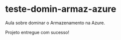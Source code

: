 # teste-domin-armaz-azure
Aula sobre dominar o Armazenamento na Azure.

Projeto entregue com sucesso!
